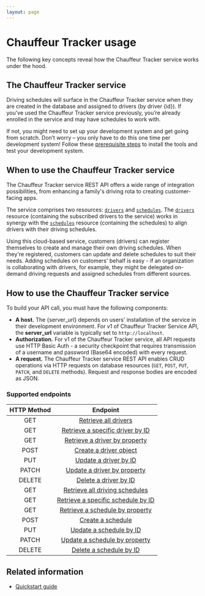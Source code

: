 ```yaml
---
layout: page
---
```


# Chauffeur Tracker usage

The following key concepts reveal how the Chauffeur Tracker service works under the hood.

## The Chauffeur Tracker service

Driving schedules will surface in the Chauffeur Tracker service when they are created in the database and assigned to drivers (by driver {id}). If you’ve used the Chauffeur Tracker service previously, you’re already enrolled in the service and may have schedules to work with.

If not, you might need to set up your development system and get going from scratch. Don’t worry – you only have to do this one time per development system! Follow these [prerequisite steps](../overview/prereqs.md) to install the tools and test your development system.

## When to use the Chauffeur Tracker service

The Chauffeur Tracker service REST API offers a wide range of integration possibilities, from enhancing a family's driving rota to creating customer-facing apps.

The service comprises two resources: [`drivers`](drivers) and [`schedules`](schedules). The [`drivers`](drivers) resource (containing the subscribed drivers to the service) works in synergy with the [`schedules`](schedules) resource (containing the schedules) to align drivers with their driving schedules.

Using this cloud-based service, customers (drivers) can register themselves to create and manage their own driving schedules.
When they're registered, customers can update and delete schedules to suit their needs. Adding schedules on customers' behalf is easy - if an organization is collaborating with drivers, for example, they might be delegated on-demand driving requests and assigned schedules from different sources.

## How to use the Chauffeur Tracker service

To build your API call, you must have the following components:

* **A host.**  The {server_url} depends on users' installation of the service in their development environment. For v1 of Chauffeur Tracker Service API, the **server_url** variable is typically set to `http://localhost`.
* **Authorization.**  For v1 of the Chauffeur Tracker service, all API requests use HTTP Basic Auth - a security checkpoint that requires transmission of a username and password (Base64 encoded) with every request.
* **A request.**  The Chauffeur Tracker service REST API enables CRUD operations via HTTP requests on database resources (`GET`, `POST`, `PUT`, `PATCH`, and `DELETE` methods). Request and response bodies are encoded as JSON.

### Supported endpoints

| HTTP Method | Endpoint |
| :--------------: | :--------------: |
| GET | [Retrieve all drivers](../reference/drivers-get-all-drivers.md) |
| GET | [Retrieve a specific driver by ID](../reference/drivers-get-driver-by-id) |
| GET | [Retrieve a driver by property](../reference/drivers-get-driver-by-property) |
| POST | [Create a driver object](../reference/drivers-create-driver.md) |
| PUT | [Update a driver by ID](../reference/drivers-update-driver-by-id.md) |
| PATCH | [Update a driver by property](../reference/drivers-update-driver-by-property.md) |
| DELETE | [Delete a driver by ID](../reference/drivers-delete-driver-by-id.md) |
| GET | [Retrieve all driving schedules](../reference/schedules-get-all-schedules.md) |
| GET | [Retrieve a specific schedule by ID](../reference/schedules-get-schedule-by-id) |
| GET | [Retrieve a schedule by property](../reference/schedules-get-schedule-by-property) |
| POST | [Create a schedule](../reference/schedules-create-schedule.md) |
| PUT | [Update a schedule by ID](../reference/schedules-update-schedule-by-id.md) |
| PATCH | [Update a schedule by property](../reference/schedules-update-schedule-by-property.md) |
| DELETE | [Delete a schedule by ID](../reference/schedules-delete-schedule-by-id.md) |

## Related information

* [Quickstart guide](quickstart.md)

